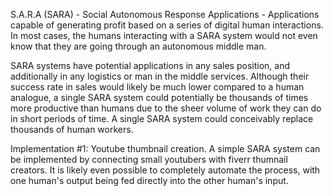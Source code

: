 S.A.R.A (SARA) - Social Autonomous Response Applications - Applications capable of generating profit based on a series of digital human interactions. In most cases, the humans interacting with a SARA system would not even know that they are going through an autonomous middle man.

SARA systems have potential applications in any sales position, and additionally in any logistics or man in the middle services. Although their success rate in sales would likely be much lower compared to a human analogue, a single SARA system could potentially be thousands of times more productive than humans due to the sheer volume of work they can do in short periods of time. A single SARA system could conceivably replace thousands of human workers.

Implementation #1: Youtube thumbnail creation. A simple SARA system can be implemented by connecting small youtubers with fiverr thumnail creators. It is likely even possible to completely automate the process, with one human's output being fed directly into the other human's input.

